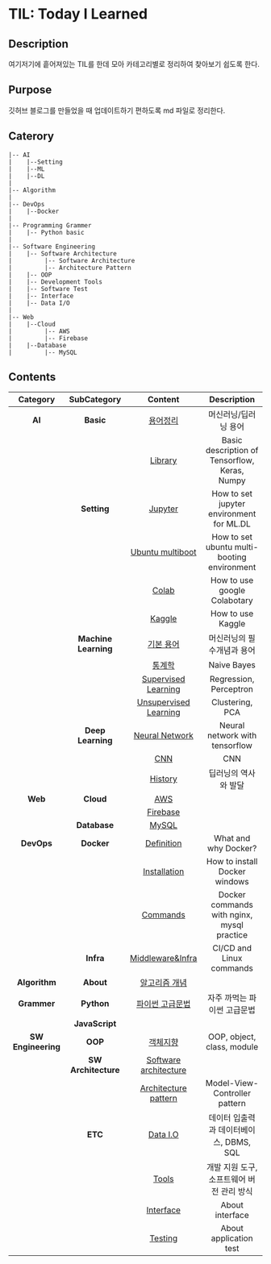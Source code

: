 # TIL: Today I Learned

## Description
여기저기에 흩어져있는 TIL를 한데 모아 카테고리별로 정리하여 찾아보기 쉽도록 한다.

## Purpose
깃허브 블로그를 만들었을 때 업데이트하기 편하도록 md 파일로 정리한다.

## Caterory
```
|-- AI
|    |--Setting
|    |--ML
|    |--DL
|
|-- Algorithm
|
|-- DevOps
|    |--Docker
|
|-- Programming Grammer
|    |-- Python basic
|
|-- Software Engineering
|    |-- Software Architecture
|         |-- Software Architecture
|         |-- Architecture Pattern
|    |-- OOP
|    |-- Development Tools
|    |-- Software Test
|    |-- Interface
|    |-- Data I/O
|
|-- Web
|    |--Cloud
|         |-- AWS
|         |-- Firebase
|    |--Database
|         |-- MySQL
```

## Contents
|  <center>Category</center> |  <center>SubCategory</center> |  <center>Content</center> |  <center>Description</center> |
|:--------|:--------:|:--------:|:--------:|
|<center>**AI**</center>| <center>**Basic**</center> | <center>[용어정리](./AI/Basic.md)</center> | <center>머신러닝/딥러닝 용어</center> |
|| <center></center> | <center>[Library](./AI/Library.md)</center> | <center>Basic description of Tensorflow, Keras, Numpy</center> |
|| <center>**Setting**</center> | <center>[Jupyter](./AI/Set_env/Setting_env.md)</center> | <center>How to set jupyter environment for ML.DL</center> |
|| <center></center> | <center>[Ubuntu multiboot](./AI/Set_env/Setting_env_multiBooting.md)</center> | <center>How to set ubuntu multi-booting environment</center> |
|| <center></center> | <center>[Colab](./AI/Set_env/Setting_Colab.md)</center> | <center>How to use google Colabotary</center> |
|| <center></center> | <center>[Kaggle](./AI/Set_env/Setting_Kaggle.md)</center> | <center>How to use Kaggle</center> |
|| <center>**Machine Learning**</center> | <center>[기본 용어](./AI/ML/Basic_ML.md)</center> | <center>머신러닝의 필수개념과 용어</center> |
|| <center></center> | <center>[통계학](./AI/ML/Statics.md)</center> | <center>Naive Bayes</center> |
|| <center></center> | <center>[Supervised Learning](./AI/ML/Supervised_Learning)</center> | <center>Regression, Perceptron</center> |
|| <center></center> | <center>[Unsupervised Learning](./AI/ML/Unsupervised_Learning)</center> | <center>Clustering, PCA</center> |
|| <center>**Deep Learning**</center> | <center>[Neural Network](./AI/DL/ANN.md)</center> | <center>Neural network with tensorflow</center> |
|| <center></center> | <center>[CNN](./AI/DL/CNN.md)</center> | <center>CNN</center> |
|| <center></center> | <center>[History](./AI/DL/DL_history.md)</center> | <center>딥러닝의 역사와 발달</center> |
|<center>**Web**</center>| <center>**Cloud**</center> | <center>[AWS](./Web/AWS)</center> | <center></center> |
|| <center></center> | <center>[Firebase](./Web/Firebase)</center> | <center></center> |
|| <center>**Database**</center> | <center>[MySQL](./Web/Database)</center> | <center></center> |
|<center>**DevOps**</center>| <center>**Docker**</center> | <center>[Definition](./DevOps/Docker/)</center> | <center>What and why Docker?</center> |
|| <center></center> | <center>[Installation]()</center> | <center>How to install Docker windows</center> |
|| <center></center> | <center>[Commands]()</center> | <center>Docker commands with nginx, mysql practice</center> |
|| <center>**Infra**</center> | <center>[Middleware&Infra](./DevOps/Infra.md)</center> | <center>CI/CD and Linux commands</center> |
|<center>**Algorithm**</center>| <center>**About**</center> | <center>[알고리즘 개념](./Algorithm/Concept.md)</center> | <center></center> |
|<center>**Grammer**</center>| <center>**Python**</center> | <center>[파이썬 고급문법](./Programming_grammer/Python.md)</center> | <center>자주 까먹는 파이썬 고급문법</center> |
|| <center>**JavaScript**</center> | <center></center> | <center></center> |
|<center>**SW Engineering**</center>| <center>**OOP**</center> | <center>[객체지향](./Software_Engineering/OOP.md)</center> | <center>OOP, object, class, module</center> |
|| <center>**SW Architecture**</center> | <center>[Software architecture](./Software_Engineering/Softwate_Architecture/Software_Architecture.md)</center> | <center></center> |
|| <center></center> | <center>[Architecture pattern](./Software_Engineering/Software_Architecture/Architecture_Pattern.md)</center> | <center>Model-View-Controller pattern</center> |
|| <center>**ETC**</center> | <center>[Data I.O](./Software_Engineering/DataIO.md)</center> | <center>데이터 입출력과 데이터베이스, DBMS, SQL</center> |
|| <center></center> | <center>[Tools](./Software_Engineering/Development_Tools.md)</center> | <center>개발 지원 도구, 소프트웨어 버전 관리 방식</center> |
|| <center></center> | <center>[Interface](./Software_Engineering/Interface.md)</center> | <center>About interface</center> |
|| <center></center> | <center>[Testing](./Software_Engineering/Testing.md)</center> | <center>About application test</center> |


